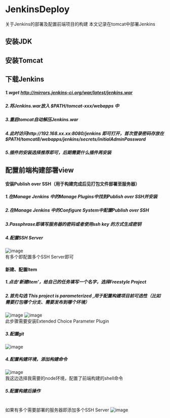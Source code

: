 # JenkinsDeploy
关于Jenkins的部署及配置前端项目的构建
本文记录在tomcat中部署Jenkins
## 安装JDK
## 安装Tomcat
## 下载Jenkins
##### 1.wget http://mirrors.jenkins-ci.org/war/latest/jenkins.war
##### 2.将Jenkins.war放入 $PATH/tomcat-xxx/webapps 中
##### 3.重启tomcat自动解压Jenkins.war
##### 4.此时访问http://192.168.xx.xx:8080/jenkins 即可打开，首次登录密码存放在$PATH/tomcat8/webapps/jenkins/secrets/initialAdminPassword
##### 5.插件的安装选择推荐即可，后期需要什么插件再安装
## 配置前端构建部署view
#### 安装Publish over SSH（用于构建完成后见打包文件部署至服务器）
##### 1.在Manage Jenkins 中的Manage Plugins中找到Publish over SSH并安装
##### 2.在Manage Jenkins 中的Configure System中配置Publish over SSH
##### 3.Passphrase即填写服务器的密码或者使用ssh key 的方式生成密钥
##### 4.配置SSH Server
![image](https://user-images.githubusercontent.com/20660091/140594281-82922c07-7bda-47e9-9082-c6030b45161a.png)
<br />有多个即配置多个SSH Server即可
#### 新建、配置Item
##### 1.点击‘新建Item’，给自己的任务填写一个名字，选择Freestyle Project
##### 2.首先勾选 This project is parameterized ,用于配置构建项目前可选性（比如需要打包哪个分支、需要发布到哪个环境）
![image](https://user-images.githubusercontent.com/20660091/140594432-3fad8ca0-f25b-4c2e-9a6f-5197b6c5c859.png)
![image](https://user-images.githubusercontent.com/20660091/140594455-e71682e3-789f-4cf1-a6c7-263075568ec1.png)
<br />此步骤需要安装Extended Choice Parameter Plugin
##### 3.配置git
![image](https://user-images.githubusercontent.com/20660091/140594637-cbc6d345-bfb2-4aab-976c-8d24e051116e.png)
##### 4.配置构建环境，添加构建命令
  ![image](https://user-images.githubusercontent.com/20660091/140595135-2d814af2-9441-47e3-8649-fdd809bd840e.png)
  <br />我这边选择我需要的node环境，配置了前端构建的shell命令
##### 5.配置构建后操作
<br />如果有多个需要部署的服务器即添加多个SSH Server
![image](https://user-images.githubusercontent.com/20660091/140595148-22720329-58b6-4cba-b81e-c485a41b7738.png)
